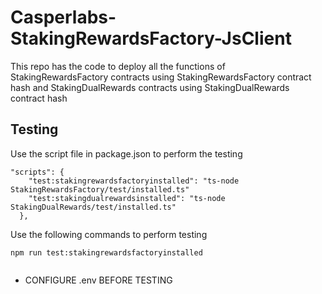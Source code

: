 # Casperlabs-StakingRewardsFactory-JsClient

This repo has the code to deploy all the functions of StakingRewardsFactory contracts using StakingRewardsFactory contract hash and StakingDualRewards contracts using StakingDualRewards contract hash

## Testing

Use the script file in package.json to perform the testing
```
"scripts": {
    "test:stakingrewardsfactoryinstalled": "ts-node StakingRewardsFactory/test/installed.ts"
    "test:stakingdualrewardsinstalled": "ts-node StakingDualRewards/test/installed.ts"
  },
```

Use the following commands to perform testing
```
npm run test:stakingrewardsfactoryinstalled


```

* CONFIGURE .env BEFORE TESTING

